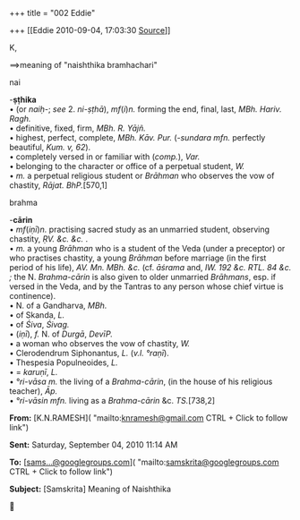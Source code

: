 +++
title = "002 Eddie"

+++
[[Eddie	2010-09-04, 17:03:30 [Source](https://groups.google.com/g/samskrita/c/MjUb4Xi98Fo)]]



K,



==>meaning of "naishthika bramhachari"

nai

\-**ṣṭhika**  
• (or *naiḥ-*; *see* 2. *ni-ṣṭhā*), *mf*(*i*)*n.* forming the end, final, last, *MBh. Hariv. Ragh.*  
• definitive, fixed, firm, *MBh. R. Yājñ.*  
• highest, perfect, complete, *MBh. Kāv. Pur.* (*-sundara* *mfn.* perfectly beautiful, *Kum. v, 62*).  
• completely versed in or familiar with (*comp.*), *Var.*  
• belonging to the character or office of a perpetual student, *W.*  
• *m.* a perpetual religious student or *Brāhman* who observes the vow of chastity, *Rājat. BhP.*\[570,1\]

brahma

\-**cārin**  
• *mf*(*iṇī*)*n.* practising sacred study as an unmarried student, observing chastity, *ṚV. &c. &c.* .  
• *m.* a young *Brāhman* who is a student of the Veda (under a preceptor) or who practises chastity, a young *Brāhman* before marriage (in the first period of his life), *AV. Mn. MBh. &c.* (cf. *āśrama* and, *IW. 192 &c. RTL. 84 &c. ;* the N. *Brahma-cārin* is also given to older unmarried *Brāhmans*, esp. if versed in the Veda, and by the Tantras to any person whose chief virtue is continence).  
• N. of a Gandharva, *MBh.*  
• of Skanda, *L.*  
• of *Śiva*, *Śivag.*  
• (*iṇī*), *f.* N. of *Durgā*, *DevīP.*  
• a woman who observes the vow of chastity, *W.*  
• Clerodendrum Siphonantus, *L.* (*v.l.* *°raṇī*).  
• Thespesia Populneoides, *L.*  
• = *karuṇī*, *L.*  
• *°ri-vāsa* *m.* the living of a *Brahma-cārin*, (in the house of his religious teacher), *Āp.*  
• *°ri-vāsin* *mfn.* living as a *Brahma-cārin* &c. *TS.*\[738,2\]

  

**From:** [K.N.RAMESH]( "mailto:knramesh@gmail.com CTRL + Click to follow link")

**Sent:** Saturday, September 04, 2010 11:14 AM

**To:** [sams...@googlegroups.com]( "mailto:samskrita@googlegroups.com CTRL + Click to follow link")

**Subject:** \[Samskrita\] Meaning of Naishthika



